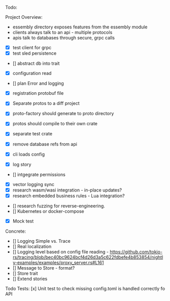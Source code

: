 Todo:

Project Overview:

- essembly directory exposes features from the essembly module
- clients always talk to an api - multiple protocols 
- apis talk to databases through secure, grpc calls 

- [x] test client for grpc
- [x] test sled persistence 
- [] abstract db into trait 
- [x] configuration read 
- [] plan Error and logging 
- [x] registration protobuf file
- [x] Separate protos to a diff project
- [x] proto-factory should generate to proto directory
- [x] protos should compile to their own crate 
- [x] separate test crate
- [x] remove database refs from api 
- [x] cli loads config 

- [x] log story 
- [] intgegrate permissions 
- [x] vector logging sync
- [x] research wasm/wasi integration - in-place updates?
- [x] research embedded business rules - Lua integration?
- [] research fuzzing for reverse-engineering. 
- [] Kubernetes or docker-compose
- [x] Mock test

Concrete:
- [] Logging Simple vs. Trace
- [] Real localization 
- [] Logging level based on config file reading  - https://github.com/tokio-rs/tracing/blob/bec40bc9624bcf4d26d3a5c622fdbefe4b853854/nightly-examples/examples/proxy_server.rs#L161
- [] Message to Store - format?  
- [] Store trait
- [] Extend stories 

Todo Tests:
[x] Unit test to check missing config.toml is handled correctly fo API 


